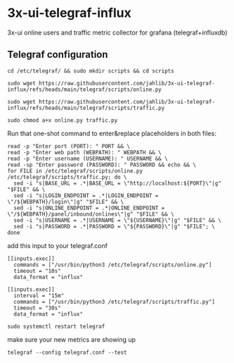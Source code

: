 # 3x-ui-telegraf-influx
3x-ui online users and traffic metric collector for grafana (telegraf+influxdb)

## Telegraf configuration
```
cd /etc/telegraf/ && sudo mkdir scripts && cd scripts
```
```
sudo wget https://raw.githubusercontent.com/jahlib/3x-ui-telegraf-influx/refs/heads/main/telegraf/scripts/online.py
```
```
sudo wget https://raw.githubusercontent.com/jahlib/3x-ui-telegraf-influx/refs/heads/main/telegraf/scripts/traffic.py
```
```
sudo chmod a+x online.py traffic.py
```

Run that one-shot command to enter&replace placeholders in both files:
```
read -p "Enter port (PORT): " PORT && \
read -p "Enter web path (WEBPATH): " WEBPATH && \
read -p "Enter username (USERNAME): " USERNAME && \
read -sp "Enter password (PASSWORD): " PASSWORD && echo && \
for FILE in /etc/telegraf/scripts/online.py /etc/telegraf/scripts/traffic.py; do \
  sed -i "s|BASE_URL = .*|BASE_URL = \"http://localhost:${PORT}\"|g" "$FILE" && \
  sed -i "s|LOGIN_ENDPOINT = .*|LOGIN_ENDPOINT = \"/${WEBPATH}/login\"|g" "$FILE" && \
  sed -i "s|ONLINE_ENDPOINT = .*|ONLINE_ENDPOINT = \"/${WEBPATH}/panel/inbound/onlines\"|g" "$FILE" && \
  sed -i "s|USERNAME = .*|USERNAME = \"${USERNAME}\"|g" "$FILE" && \
  sed -i "s|PASSWORD = .*|PASSWORD = \"${PASSWORD}\"|g" "$FILE"; \
done
```

add this input to your telegraf.conf
```
[[inputs.exec]]
  commands = ["/usr/bin/python3 /etc/telegraf/scripts/online.py"]
  timeout = "10s"
  data_format = "influx"

[[inputs.exec]]
  interval = "15m"
  commands = ["/usr/bin/python3 /etc/telegraf/scripts/traffic.py"]
  timeout = "30s"
  data_format = "influx"

```
```
sudo systemctl restart telegraf
```

make sure your new metrics are showing up

```
telegraf --config telegraf.conf --test
```

